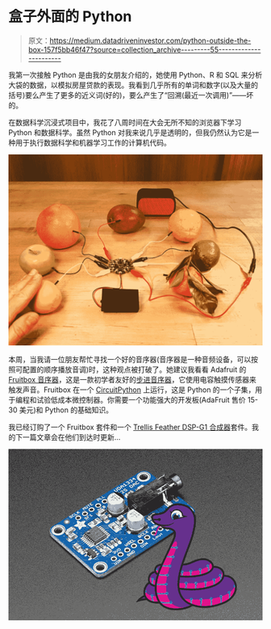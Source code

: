 # 盒子外面的 Python

> 原文：<https://medium.datadriveninvestor.com/python-outside-the-box-157f5bb46f47?source=collection_archive---------55----------------------->

我第一次接触 Python 是由我的女朋友介绍的，她使用 Python、R 和 SQL 来分析大袋的数据，以模拟房屋贷款的表现。我看到几乎所有的单词和数字(以及大量的括号)要么产生了更多的近义词(好的)，要么产生了“回溯(最近一次调用)”——坏的。

在数据科学沉浸式项目中，我花了八周时间在大会无所不知的浏览器下学习 Python 和数据科学。虽然 Python 对我来说几乎是透明的，但我仍然认为它是一种用于执行数据科学和机器学习工作的计算机代码。

![](img/80e21d06a53af13cbf8e46712af3d9df.png)

本周，当我请一位朋友帮忙寻找一个好的音序器(音序器是一种音频设备，可以按照可配置的顺序播放音调)时，这种观点被打破了。她建议我看看 Adafruit 的 [Fruitbox 音序器](https://learn.adafruit.com/circuitpython-fruitbox-sequencer-musically-delicious-step-pattern-generator?view=all)，这是一款初学者友好的[步进音序器](https://en.wikipedia.org/wiki/Music_sequencer)，它使用电容触摸传感器来触发声音。Fruitbox 在一个 [CircuitPython](https://learn.adafruit.com/circuitpython-fruitbox-sequencer-musically-delicious-step-pattern-generator/code-with-circuitpython) 上运行，这是 Python 的一个子集，用于编程和试验低成本微控制器。你需要一个功能强大的开发板(AdaFruit 售价 15-30 美元)和 Python 的基础知识。

我已经订购了一个 Fruitbox 套件和一个 [Trellis Feather DSP-G1 合成器](https://learn.adafruit.com/feather-trellis-dsp-g1-synthesizer/overview)套件。我的下一篇文章会在他们到达时更新…

![](img/6de6745139d40ac31f9a9724e9ea2165.png)